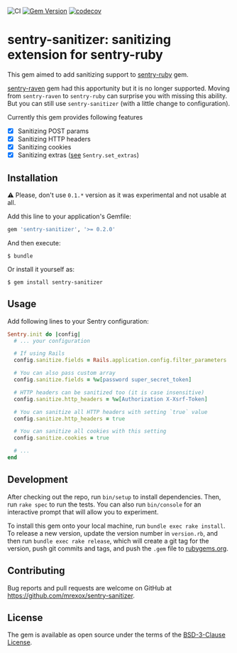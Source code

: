 ![CI](https://github.com/mrexox/sentry-sanitizer/workflows/CI/badge.svg)
[![Gem Version](https://badge.fury.io/rb/sentry-sanitizer.svg)](https://badge.fury.io/rb/sentry-sanitizer)
[![codecov](https://codecov.io/gh/mrexox/sentry-sanitizer/branch/master/graph/badge.svg?token=QW93HCVI0W)](https://codecov.io/gh/mrexox/sentry-sanitizer)

# sentry-sanitizer: sanitizing extension for sentry-ruby

This gem aimed to add sanitizing support to [sentry-ruby](https://rubygems.org/gems/sentry-ruby) gem.

[sentry-raven](https://rubygems.org/gems/sentry-raven) gem had this apportunity but it is no longer supported. Moving from `sentry-raven` to `sentry-ruby` can surprise you with missing this ability. But you can still use `sentry-sanitizer` (with a little change to configuration).

Currently this gem provides following features
- [x] Sanitizing POST params
- [x] Sanitizing HTTP headers
- [x] Sanitizing cookies
- [x] Sanitizing extras ([see](https://docs.sentry.io/platforms/ruby/enriching-events/context/#additional-data) `Sentry.set_extras`)

## Installation

:warning: Please, don't use `0.1.*` version as it was experimental and not usable at all.

Add this line to your application's Gemfile:

```ruby
gem 'sentry-sanitizer', '>= 0.2.0'
```

And then execute:

    $ bundle

Or install it yourself as:

    $ gem install sentry-sanitizer

## Usage

Add following lines to your Sentry configuration:

```ruby
Sentry.init do |config|
  # ... your configuration

  # If using Rails
  config.sanitize.fields = Rails.application.config.filter_parameters

  # You can also pass custom array
  config.sanitize.fields = %w[password super_secret_token]

  # HTTP headers can be sanitized too (it is case insensitive)
  config.sanitize.http_headers = %w[Authorization X-Xsrf-Token]

  # You can sanitize all HTTP headers with setting `true` value
  config.sanitize.http_headers = true

  # You can sanitize all cookies with this setting
  config.sanitize.cookies = true

  # ...
end
```

## Development

After checking out the repo, run `bin/setup` to install dependencies. Then, run `rake spec` to run the tests. You can also run `bin/console` for an interactive prompt that will allow you to experiment.

To install this gem onto your local machine, run `bundle exec rake install`. To release a new version, update the version number in `version.rb`, and then run `bundle exec rake release`, which will create a git tag for the version, push git commits and tags, and push the `.gem` file to [rubygems.org](https://rubygems.org).

## Contributing

Bug reports and pull requests are welcome on GitHub at https://github.com/mrexox/sentry-sanitizer.

## License

The gem is available as open source under the terms of the [BSD-3-Clause License](https://opensource.org/licenses/BSD-3-Clause).
